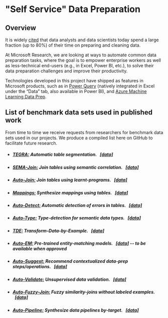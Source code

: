 # "Self Service" Data Preparation

## Overview
It is widely [cited](https://www.gartner.com/en/documents/3418832/market-guide-for-self-service-data-preparation) that data analysts and data scientists today spend a large fraction (up to 80%) of their time on preparing and cleaning data.

At Microsoft Research, we are looking at ways to automate common data preparation tasks, where the goal is to empower enterprise workers as well as less-technical end-users (e.g., in Excel, Power BI, etc.), to solve their data preparation challenges and improve their productivity.

Technologies developed in this project have shipped as features in Microsoft products, such as in [Power Query](https://docs.microsoft.com/en-us/power-query/power-query-what-is-power-query) (natively integrated in Excel under the “Data” tab, also available in Power BI), and [Azure Machine Learning Data Prep](https://docs.microsoft.com/en-us/python/api/azureml-dataprep/?view=azure-ml-py).


## List of benchmark data sets used in published work

From time to time we receive requests from researchers for benchmark data sets used in our projects. We produce a compiled list here on GitHub to facilitate future research.

* ##### [TEGRA:](https://www.microsoft.com/en-us/research/wp-content/uploads/2016/02/Main.pdf) Automatic table segmentation. &nbsp;&nbsp;[[data]](https://github.com/Yeye-He/TEGRA-Table-Segmentation) 

* ##### [SEMA-Join:](https://www.microsoft.com/en-us/research/wp-content/uploads/2016/02/p2045-he.pdf) Join tables using semantic correlation. &nbsp;&nbsp;[[data]](https://github.com/Yeye-He/Semantic-Join)

* ##### [Auto-Join:](https://www.microsoft.com/en-us/research/wp-content/uploads/2016/12/autojoin-fullversion.pdf) Join tables using learnt-programs.  &nbsp;&nbsp;[[data]](https://github.com/Yeye-He/Auto-Join)

* ##### [Mappings:](https://www.microsoft.com/en-us/research/wp-content/uploads/2017/03/mapping-synthesis.pdf) Synthesize mappings using tables.  &nbsp;&nbsp;[[data]](https://github.com/Yeye-He/Mapping-Synthesis)

* ##### [Auto-Detect:](https://www.microsoft.com/en-us/research/uploads/prod/2018/04/AutoDetect.pdf) Automatic detection of errors in tables.  &nbsp;&nbsp;[[data]](https://github.com/zphuangHKUCS/Auto-Detect-released-data)

* ##### [Auto-Type:](https://www.microsoft.com/en-us/research/uploads/prod/2018/04/main2.pdf) Type-detection for semantic data types.  &nbsp;&nbsp;[[data]](https://github.com/congy/AutoType/)

* ##### [TDE:](https://www.microsoft.com/en-us/research/uploads/prod/2018/04/TDE-demo.pdf) Transform-Data-by-Example.  &nbsp;&nbsp;[[data]](https://github.com/Yeye-He/Transform-Data-by-Example)


* ##### [Auto-EM:](https://www.microsoft.com/en-us/research/publication/auto-em-end-to-end-fuzzy-entity-matching-using-pre-trained-deep-models-and-transfer-learning/) Pre-trained entity-matching models.  &nbsp;&nbsp;[[data]](https://github.com/henryzhao5852/AutoEM) -- to be available when approved


* ##### [Auto-Suggest:](https://www.microsoft.com/en-us/research/publication/auto-suggest-learning-to-recommend-data-preparation-steps-using-data-science-notebooks/) Recommend contextualized data-prep steps/operations.  &nbsp;&nbsp;[[data]](https://github.com/congy/AutoSuggest)


* ##### [Auto-Validate:](https://www.microsoft.com/en-us/research/publication/auto-validate-unsupervised-data-validation-using-data-domain-patterns-inferred-from-data-lakes/) Unsupervised data validation.  &nbsp;&nbsp;[[data]](https://github.com/jiesongk/auto-validate)


* ##### [Auto-Fuzzy-Join:](https://www.microsoft.com/en-us/research/publication/auto-fuzzyjoin-auto-program-fuzzy-similarity-joins-without-labeled-examples/) Fuzzy similarity-joins without labeled examples.  &nbsp;&nbsp;[[data]](https://github.com/chu-data-lab/AutomaticFuzzyJoin)


* ##### [Auto-Pipeline:]() Synthesize data pipelines by-target.  &nbsp;&nbsp;[[data]](https://gitlab.com/jwjwyoung/autopipeline-benchmarks)
